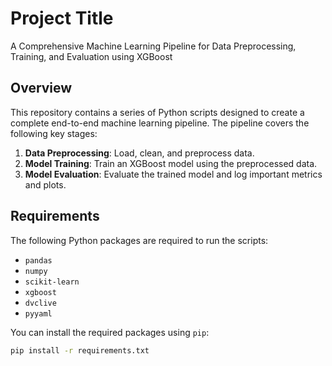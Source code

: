 # Project Title

A Comprehensive Machine Learning Pipeline for Data Preprocessing, Training, and Evaluation using XGBoost

## Overview

This repository contains a series of Python scripts designed to create a complete end-to-end machine learning pipeline. The pipeline covers the following key stages:

1. **Data Preprocessing**: Load, clean, and preprocess data.
2. **Model Training**: Train an XGBoost model using the preprocessed data.
3. **Model Evaluation**: Evaluate the trained model and log important metrics and plots.

## Requirements

The following Python packages are required to run the scripts:

- `pandas`
- `numpy`
- `scikit-learn`
- `xgboost`
- `dvclive`
- `pyyaml`

You can install the required packages using `pip`:

```bash
pip install -r requirements.txt
